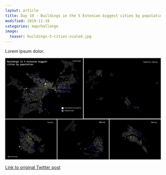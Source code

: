 ```yaml
---
layout: article
title: Day 19 - Buildings in the 5 Estonian biggest cities by population
modified: 2019-11-19
categories: mapchallenge
image:
  teaser: buildings-5-cities-scaled.jpg
---
```


Lorem ipsum dolor.

![image of day 19 post](../../images/buildings-5-cities-scaled.jpg)

[Link to original Twitter post](https://twitter.com/evelynuuemaa/status/19)
